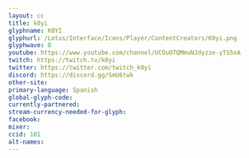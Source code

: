 ```yaml
---
layout: cc
title: k0yi
glyphname: K0YI
glyphurl: /Lotus/Interface/Icons/Player/ContentCreators/K0yi.png
glyphwave: 8
youtube: https://www.youtube.com/channel/UCOuOTQMmuNJdyzze-yTS5nA
twitch: https://twitch.tv/k0yi
twitter: https://twitter.com/twitch_k0yi
discord: https://discord.gg/SmU6twk
other-site:
primary-language: Spanish
global-glyph-code:
currently-partnered:
stream-currency-needed-for-glyph:
facebook:
mixer:
ccid: 101
alt-names:
---
```

